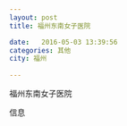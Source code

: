 ```yaml
--- 
layout: post 
title: 福州东南女子医院

date:   2016-05-03 13:39:56 
categories: 其他  
city: 福州
  
--- 
```

   
福州东南女子医院

信息


